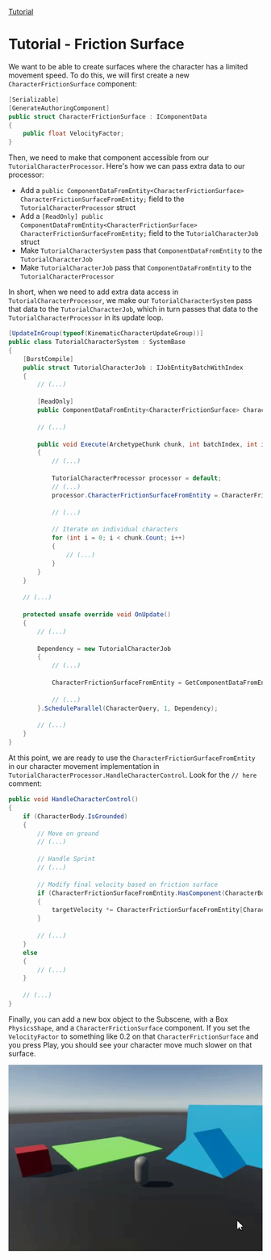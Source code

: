 
[Tutorial](../tutorial)

# Tutorial - Friction Surface

We want to be able to create surfaces where the character has a limited movement speed. To do this, we will first create a new `CharacterFrictionSurface` component:

```cs
[Serializable]
[GenerateAuthoringComponent]
public struct CharacterFrictionSurface : IComponentData
{
    public float VelocityFactor;
}
```

Then, we need to make that component accessible from our `TutorialCharacterProcessor`. Here's how we can pass extra data to our processor:
- Add a `public ComponentDataFromEntity<CharacterFrictionSurface> CharacterFrictionSurfaceFromEntity;` field to the `TutorialCharacterProcessor` struct
- Add a `[ReadOnly] public ComponentDataFromEntity<CharacterFrictionSurface> CharacterFrictionSurfaceFromEntity;` field to the `TutorialCharacterJob` struct
- Make `TutorialCharacterSystem` pass that `ComponentDataFromEntity` to the `TutorialCharacterJob`
- Make `TutorialCharacterJob` pass that `ComponentDataFromEntity` to the `TutorialCharacterProcessor`

In short, when we need to add extra data access in `TutorialCharacterProcessor`, we make our `TutorialCharacterSystem` pass that data to the `TutorialCharacterJob`, which in turn passes that data to the `TutorialCharacterProcessor` in its update loop.

```cs
[UpdateInGroup(typeof(KinematicCharacterUpdateGroup))]
public class TutorialCharacterSystem : SystemBase
{
    [BurstCompile]
    public struct TutorialCharacterJob : IJobEntityBatchWithIndex
    {
        // (...)

        [ReadOnly]
        public ComponentDataFromEntity<CharacterFrictionSurface> CharacterFrictionSurfaceFromEntity;

        // (...)

        public void Execute(ArchetypeChunk chunk, int batchIndex, int indexOfFirstEntityInQuery)
        {
            // (...)

            TutorialCharacterProcessor processor = default;
            // (...)
            processor.CharacterFrictionSurfaceFromEntity = CharacterFrictionSurfaceFromEntity;

            // (...)

            // Iterate on individual characters
            for (int i = 0; i < chunk.Count; i++)
            {
                // (...)
            }
        }
    }
    
    // (...)

    protected unsafe override void OnUpdate()
    {
        // (...)

        Dependency = new TutorialCharacterJob
        {
            // (...)

            CharacterFrictionSurfaceFromEntity = GetComponentDataFromEntity<CharacterFrictionSurface>(true),

            // (...)
        }.ScheduleParallel(CharacterQuery, 1, Dependency);

        // (...)
    }
}

```

At this point, we are ready to use the `CharacterFrictionSurfaceFromEntity` in our character movement implementation in `TutorialCharacterProcessor.HandleCharacterControl`. Look for the `// here` comment:

```cs
public void HandleCharacterControl()
{
    if (CharacterBody.IsGrounded)
    {
        // Move on ground
        // (...)

        // Handle Sprint
        // (...)

        // Modify final velocity based on friction surface
        if (CharacterFrictionSurfaceFromEntity.HasComponent(CharacterBody.GroundHit.Entity))
        {
            targetVelocity *= CharacterFrictionSurfaceFromEntity[CharacterBody.GroundHit.Entity].VelocityFactor;
        }

        // (...)
    }
    else
    {
        // (...)
    }
    
    // (...)
}
```

Finally, you can add a new box object to the Subscene, with a Box `PhysicsShape`, and a `CharacterFrictionSurface` component. If you set the `VelocityFactor` to something like 0.2 on that `CharacterFrictionSurface` and you press Play, you should see your character move much slower on that surface.

![](../Images/tutorial_friction_surface.gif)